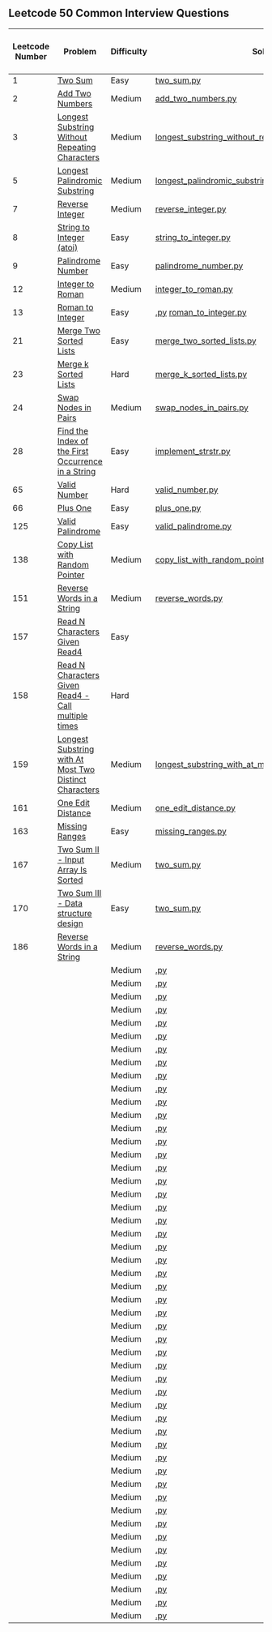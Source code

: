 ## Leetcode 50 Common Interview Questions

| Leetcode Number | Problem                                                                                                                                             | Difficulty | Solution                                                                                                                         | Applied Data Structure / Algorithms | Note |
|-----------------|-----------------------------------------------------------------------------------------------------------------------------------------------------|------------|----------------------------------------------------------------------------------------------------------------------------------|-------------------------------------|------|
| 1               | [Two Sum](https://leetcode.com/problems/two-sum/description/)                                                                                       | Easy       | [two_sum.py](solutions/two_sum.py)                                                                                               |                                     |      |
| 2               | [Add Two Numbers](https://leetcode.com/problems/add-two-numbers/description/)                                                                       | Medium     | [add_two_numbers.py](solutions/add_two_numbers.py)                                                                               | Linked List                         |      | 
| 3               | [Longest Substring Without Repeating Characters](https://leetcode.com/problems/longest-substring-without-repeating-characters/description/)         | Medium     | [longest_substring_without_repeating_characters.py](solutions/longest_substring_without_repeating_characters.py)                 | Array/String                        |      | 
| 5               | [Longest Palindromic Substring](https://leetcode.com/problems/longest-palindromic-substring/description/)                                           | Medium     | [longest_palindromic_substring.py](solutions/longest_palindromic_substring.py)                                                   | Array/String                        |      | 
| 7               | [Reverse Integer](https://leetcode.com/problems/reverse-integer/description/)                                                                       | Medium     | [reverse_integer.py](solutions/reverse_integer.py])                                                                              | Math                                |      | 
| 8               | [String to Integer (atoi)](https://leetcode.com/problems/string-to-integer-atoi/description/)                                                       | Easy       | [string_to_integer.py](solutions/string_to_integer.py)                                                                           | Array/String                        |      | 
| 9               | [Palindrome Number](https://leetcode.com/problems/palindrome-number/description/)                                                                   | Easy       | [palindrome_number.py](solutions/palindrome_number.py])                                                                          | Math                                |      | 
| 12              | [Integer to Roman](https://leetcode.com/problems/integer-to-roman/description/)                                                                     | Medium     | [integer_to_roman.py](solutions/integer_to_roman.py)                                                                             | Array/String                        |      |
| 13              | [Roman to Integer](https://leetcode.com/problems/roman-to-integer/description/)                                                                     | Easy       | [.py](solutions/.py)                                                    [roman_to_integer.py](solutions/roman_to_integer.py)     | Array/String                        |      |
| 21              | [Merge Two Sorted Lists](https://leetcode.com/problems/merge-two-sorted-lists/description/)                                                         | Easy       | [merge_two_sorted_lists.py](solutions/merge_two_sorted_lists.py)                                                                 | Linked List                         |      | 
| 23              | [Merge k Sorted Lists](https://leetcode.com/problems/merge-k-sorted-lists/description/)                                                             | Hard       | [merge_k_sorted_lists.py](solutions/merge_k_sorted_lists.py)                                                                     | Linked List                         |      | 
| 24              | [Swap Nodes in Pairs](https://leetcode.com/problems/swap-nodes-in-pairs/description/)                                                               | Medium     | [swap_nodes_in_pairs.py](solutions/swap_nodes_in_pairs.py)                                                                       | Linked List                         |      | 
| 28              | [Find the Index of the First Occurrence in a String](https://leetcode.com/problems/find-the-index-of-the-first-occurrence-in-a-string/description/) | Easy       | [implement_strstr.py](solutions/implement_strstr.py)                                                                             | Array/String                        |      |
| 65              | [Valid Number](https://leetcode.com/problems/valid-number/description/)                                                                             | Hard       | [valid_number.py](solutions/valid_number.py)                                                                                     | Array/String                        |      |
| 66              | [Plus One](https://leetcode.com/problems/plus-one/description/)                                                                                     | Easy       | [plus_one.py](solutions/plus_one.py])                                                                                            | Math                                |      | 
| 125             | [Valid Palindrome](https://leetcode.com/problems/valid-palindrome/description/)                                                                     | Easy       | [valid_palindrome.py](solutions/valid_palindrome.py)                                                                             | Array/String                        |      | 
| 138             | [Copy List with Random Pointer](https://leetcode.com/problems/copy-list-with-random-pointer/description/)                                           | Medium     | [copy_list_with_random_pointer.py](solutions/copy_list_with_random_pointer.py)                                                   | Linked List                         |      | 
| 151             | [Reverse Words in a String](https://leetcode.com/problems/reverse-words-in-a-string/description/)                                                   | Medium     | [reverse_words.py](solutions/reverse_words.py)                                                                                   | Array/String                        |      |
| 157             | [Read N Characters Given Read4](https://leetcode.com/problems/read-n-characters-given-read4/description/)                                           | Easy       |                                                                                                                                  |                                     |      | 
| 158             | [Read N Characters Given Read4 - Call multiple times](https://leetcode.com/problems/read-n-characters-given-read4/description/)                     | Hard       |                                                                                                                                  |                                     |      | 
| 159             | [Longest Substring with At Most Two Distinct Characters](resources/LongestSubstringWithAtMostTwoDistinctCharacters.md)                              | Medium     | [longest_substring_with_at_most_two_distinct_characters.py](solutions/longest_substring_with_at_most_two_distinct_characters.py) | Array/String                        |      | 
| 161             | [One Edit Distance](https://leetcode.com/problems/one-edit-distance/description/)                                                                   | Medium     | [one_edit_distance.py](solutions/one_edit_distance.pys.py)                                                                       | Array/String                        |      |
| 163             | [Missing Ranges](resources/MissingRanges.md)                                                                                                        | Easy       | [missing_ranges.py](solutions/missing_ranges.py)                                                                                 | Array/String                        |      | 
| 167             | [Two Sum II - Input Array Is Sorted](https://leetcode.com/problems/two-sum-ii-input-array-is-sorted/description/)                                   | Medium     | [two_sum.py](solutions/two_sum.py)                                                                                               | Array/String                        |      | 
| 170             | [Two Sum III - Data structure design](resources/TwoSumIII.md)                                                                                       | Easy       | [two_sum.py](solutions/two_sum.py)                                                                                               | Array/String                        |      | 
| 186             | [Reverse Words in a String](resources/ReverseWordsInAStringII.md)                                                                                   | Medium     | [reverse_words.py](solutions/reverse_words.py)                                                                                   | Array/String                        |      |
|                 | []()                                                                                                                                                | Medium     | [.py](solutions/.py)                                                                                                             |                                     |      |
|                 | []()                                                                                                                                                | Medium     | [.py](solutions/.py)                                                                                                             |                                     |      |
|                 | []()                                                                                                                                                | Medium     | [.py](solutions/.py)                                                                                                             |                                     |      |
|                 | []()                                                                                                                                                | Medium     | [.py](solutions/.py)                                                                                                             |                                     |      |
|                 | []()                                                                                                                                                | Medium     | [.py](solutions/.py)                                                                                                             |                                     |      |
|                 | []()                                                                                                                                                | Medium     | [.py](solutions/.py)                                                                                                             |                                     |      |
|                 | []()                                                                                                                                                | Medium     | [.py](solutions/.py)                                                                                                             |                                     |      |
|                 | []()                                                                                                                                                | Medium     | [.py](solutions/.py)                                                                                                             |                                     |      |
|                 | []()                                                                                                                                                | Medium     | [.py](solutions/.py)                                                                                                             |                                     |      |
|                 | []()                                                                                                                                                | Medium     | [.py](solutions/.py)                                                                                                             |                                     |      |
|                 | []()                                                                                                                                                | Medium     | [.py](solutions/.py)                                                                                                             |                                     |      |
|                 | []()                                                                                                                                                | Medium     | [.py](solutions/.py)                                                                                                             |                                     |      |
|                 | []()                                                                                                                                                | Medium     | [.py](solutions/.py)                                                                                                             |                                     |      |
|                 | []()                                                                                                                                                | Medium     | [.py](solutions/.py)                                                                                                             |                                     |      |
|                 | []()                                                                                                                                                | Medium     | [.py](solutions/.py)                                                                                                             |                                     |      |
|                 | []()                                                                                                                                                | Medium     | [.py](solutions/.py)                                                                                                             |                                     |      |
|                 | []()                                                                                                                                                | Medium     | [.py](solutions/.py)                                                                                                             |                                     |      |
|                 | []()                                                                                                                                                | Medium     | [.py](solutions/.py)                                                                                                             |                                     |      |
|                 | []()                                                                                                                                                | Medium     | [.py](solutions/.py)                                                                                                             |                                     |      |
|                 | []()                                                                                                                                                | Medium     | [.py](solutions/.py)                                                                                                             |                                     |      |
|                 | []()                                                                                                                                                | Medium     | [.py](solutions/.py)                                                                                                             |                                     |      |
|                 | []()                                                                                                                                                | Medium     | [.py](solutions/.py)                                                                                                             |                                     |      |
|                 | []()                                                                                                                                                | Medium     | [.py](solutions/.py)                                                                                                             |                                     |      |
|                 | []()                                                                                                                                                | Medium     | [.py](solutions/.py)                                                                                                             |                                     |      |
|                 | []()                                                                                                                                                | Medium     | [.py](solutions/.py)                                                                                                             |                                     |      |
|                 | []()                                                                                                                                                | Medium     | [.py](solutions/.py)                                                                                                             |                                     |      |
|                 | []()                                                                                                                                                | Medium     | [.py](solutions/.py)                                                                                                             |                                     |      |
|                 | []()                                                                                                                                                | Medium     | [.py](solutions/.py)                                                                                                             |                                     |      |
|                 | []()                                                                                                                                                | Medium     | [.py](solutions/.py)                                                                                                             |                                     |      |
|                 | []()                                                                                                                                                | Medium     | [.py](solutions/.py)                                                                                                             |                                     |      |
|                 | []()                                                                                                                                                | Medium     | [.py](solutions/.py)                                                                                                             |                                     |      |
|                 | []()                                                                                                                                                | Medium     | [.py](solutions/.py)                                                                                                             |                                     |      |
|                 | []()                                                                                                                                                | Medium     | [.py](solutions/.py)                                                                                                             |                                     |      |
|                 | []()                                                                                                                                                | Medium     | [.py](solutions/.py)                                                                                                             |                                     |      |
|                 | []()                                                                                                                                                | Medium     | [.py](solutions/.py)                                                                                                             |                                     |      |
|                 | []()                                                                                                                                                | Medium     | [.py](solutions/.py)                                                                                                             |                                     |      |
|                 | []()                                                                                                                                                | Medium     | [.py](solutions/.py)                                                                                                             |                                     |      |
|                 | []()                                                                                                                                                | Medium     | [.py](solutions/.py)                                                                                                             |                                     |      |
|                 | []()                                                                                                                                                | Medium     | [.py](solutions/.py)                                                                                                             |                                     |      |
|                 | []()                                                                                                                                                | Medium     | [.py](solutions/.py)                                                                                                             |                                     |      |
|                 | []()                                                                                                                                                | Medium     | [.py](solutions/.py)                                                                                                             |                                     |      |
|                 | []()                                                                                                                                                | Medium     | [.py](solutions/.py)                                                                                                             |                                     |      |
|                 | []()                                                                                                                                                | Medium     | [.py](solutions/.py)                                                                                                             |                                     |      |
|                 | []()                                                                                                                                                | Medium     | [.py](solutions/.py)                                                                                                             |                                     |      |
|                 | []()                                                                                                                                                | Medium     | [.py](solutions/.py)                                                                                                             |                                     |      |
|                 | []()                                                                                                                                                | Medium     | [.py](solutions/.py)                                                                                                             |                                     |      |
|                 | []()                                                                                                                                                | Medium     | [.py](solutions/.py)                                                                                                             |                                     |      |
|                 | []()                                                                                                                                                | Medium     | [.py](solutions/.py)                                                                                                             |                                     |      |
|                 | []()                                                                                                                                                | Medium     | [.py](solutions/.py)                                                                                                             |                                     |      |
|                 | []()                                                                                                                                                | Medium     | [.py](solutions/.py)                                                                                                             |                                     |      |



